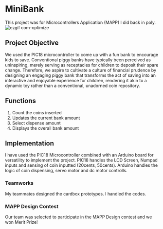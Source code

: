 # MiniBank
This project was for Microcontrollers Application (MAPP) I did back in poly.
![ezgif com-optimize](https://github.com/Cebelle1/MiniBank/assets/84433822/a1f43d63-730b-404b-926a-bf565f2735c3)

## Project Objective
We used the PIC18 microcontroller to come up with a fun bank to encourage kids to save.
Conventional piggy banks have typically been perceived as uninspiring, merely serving as receptacles for children to deposit their spare change. Therefore, we aspire to cultivate a culture of financial prudence by designing an engaging piggy bank that transforms the act of saving into an interactive and enjoyable experience for children, rendering it akin to a dynamic toy rather than a conventional, unadorned coin repository.

## Functions
1) Count the coins inserted
2) Updates the current bank amount
3) Select dispense amount
4) Displays the overall bank amount
   
## Implementation
I have used the PIC18 Microcontroller combined with an Arduino board for versatility to implement the project.
PIC18 handles the LCD Screen, Numpad inputs and sensing of coin inputted (20cents, 50cents).
Arduino handles the logic of coin dispensing, servo motor and dc motor controlls.

### Teamworks
My teammates designed the cardbox prototypes.
I handled the codes.

### MAPP Design Contest
Our team was selected to participate in the MAPP Design contest and we won Merit Prize!



